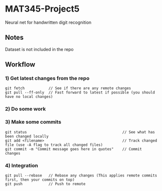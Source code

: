 # MAT345-Project5
Neural net for handwritten digit recognition

## Notes
Dataset is not included in the repo

## Workflow
### 1) Get latest changes from the repo
```
git fetch           // See if there are any remote changes
git pull --ff-only  // Fast forward to latest if possible (you should have no local changes)
```

### 2) Do some work

### 3) Make some commits
```
git status                                            // See what has been changed locally
git add <filename>                                    // Track changed file (use -A flag to track all changed files)
git commit -m "Commit message goes here in quotes"    // Commit changes
```

### 4) Integration
```
git pull --rebase   // Rebase any changes (This applies remote commits first, then your commits on top)
git push            // Push to remote
```
